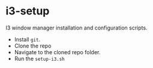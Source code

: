 # i3-setup
I3 window manager installation and configuration scripts.

- Install `git`.
- Clone the repo
- Navigate to the cloned repo folder.
- Run the `setup-i3.sh`